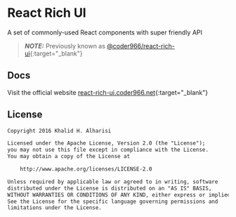 # React Rich UI
A set of commonly-used React components with super friendly API
> **_NOTE:_**  Previously known as [@coder966/react-rich-ui](https://www.npmjs.com/package/@coder966/react-rich-ui){:target="_blank"}

## Docs
Visit the official website [react-rich-ui.coder966.net](https://react-rich-ui.coder966.net/){:target="_blank"}

## License
```txt
Copyright 2016 Khalid H. Alharisi

Licensed under the Apache License, Version 2.0 (the "License");
you may not use this file except in compliance with the License.
You may obtain a copy of the License at

    http://www.apache.org/licenses/LICENSE-2.0

Unless required by applicable law or agreed to in writing, software
distributed under the License is distributed on an "AS IS" BASIS,
WITHOUT WARRANTIES OR CONDITIONS OF ANY KIND, either express or implied.
See the License for the specific language governing permissions and
limitations under the License.
```
